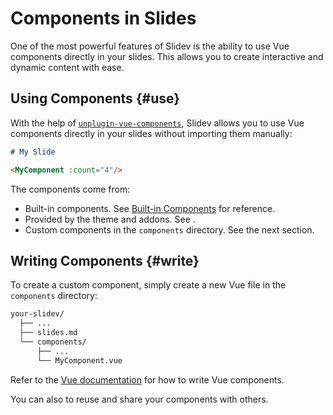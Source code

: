 # Components in Slides

One of the most powerful features of Slidev is the ability to use Vue components directly in your slides. This allows you to create interactive and dynamic content with ease.

## Using Components {#use}

With the help of [`unplugin-vue-components`](https://github.com/unplugin/unplugin-vue-components), Slidev allows you to use Vue components directly in your slides without importing them manually:

```md
# My Slide

<MyComponent :count="4"/>
```

The components come from:

- Built-in components. See [Built-in Components](../builtin/components) for reference.
- Provided by the theme and addons. See <LinkInline link="guide/theme-addon" />.
- Custom components in the `components` directory. See the next section.

## Writing Components {#write}

To create a custom component, simply create a new Vue file in the `components` directory:

```bash
your-slidev/
  ├── ...
  ├── slides.md
  └── components/
      ├── ...
      └── MyComponent.vue
```

Refer to the [Vue documentation](https://vuejs.org/guide/essentials/component-basics.html) for how to write Vue components.

You can also <LinkInline link="guide/write-addon" /> to reuse and share your components with others.

